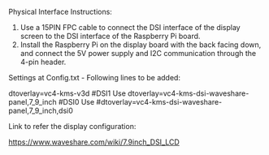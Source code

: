 Physical Interface Instructions:

1. Use a 15PIN FPC cable to connect the DSI interface of the display screen to the DSI interface of the Raspberry Pi board.
2. Install the Raspberry Pi on the display board with the back facing down, and connect the 5V power supply and I2C communication
   through the 4-pin header.

Settings at Config.txt - Following lines to be added:

dtoverlay=vc4-kms-v3d
#DSI1 Use
dtoverlay=vc4-kms-dsi-waveshare-panel,7_9_inch
#DSI0 Use
#dtoverlay=vc4-kms-dsi-waveshare-panel,7_9_inch,dsi0

Link to refer the display configuration:

https://www.waveshare.com/wiki/7.9inch_DSI_LCD
